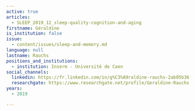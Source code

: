 ```yaml
---
active: true
articles:
  - SLEEP_2019_12_sleep-quality-cognition-and-aging
firstname: Géraldine
is_institution: false
issue:
  - content/issues/sleep-and-memory.md
language: null
lastname: Rauchs
positions_and_institutions:
  - institution: Inserm - Université de Caen
social_channels:
  linkedin: https://fr.linkedin.com/in/g%C3%A9raldine-rauchs-2ab05b36
  researchgate: https://www.researchgate.net/profile/Geraldine-Rauchs
years:
  - 2019

---
```

